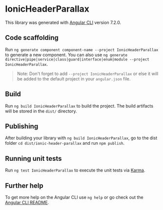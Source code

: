 # IonicHeaderParallax

This library was generated with [Angular CLI](https://github.com/angular/angular-cli) version 7.2.0.

## Code scaffolding

Run `ng generate component component-name --project IonicHeaderParallax` to generate a new component. You can also use `ng generate directive|pipe|service|class|guard|interface|enum|module --project IonicHeaderParallax`.
> Note: Don't forget to add `--project IonicHeaderParallax` or else it will be added to the default project in your `angular.json` file. 

## Build

Run `ng build IonicHeaderParallax` to build the project. The build artifacts will be stored in the `dist/` directory.

## Publishing

After building your library with `ng build IonicHeaderParallax`, go to the dist folder `cd dist/ionic-header-parallax` and run `npm publish`.

## Running unit tests

Run `ng test IonicHeaderParallax` to execute the unit tests via [Karma](https://karma-runner.github.io).

## Further help

To get more help on the Angular CLI use `ng help` or go check out the [Angular CLI README](https://github.com/angular/angular-cli/blob/master/README.md).
